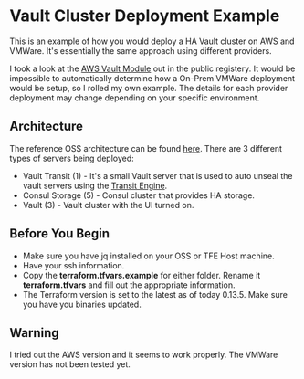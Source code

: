 # Vault Cluster Deployment Example

This is an example of how you would deploy a HA Vault cluster on AWS and VMWare. It's essentially the same approach using different providers.

I took a look at the [AWS Vault Module](https://registry.terraform.io/modules/hashicorp/vault/aws/latest) out in the public registery. It would be impossible to automatically
determine how a On-Prem VMWare deployment would be setup, so I rolled my own example. The details for each provider deployment may change depending on your specific environment.

## Architecture
The reference OSS architecture can be found [here](https://learn.hashicorp.com/tutorials/vault/reference-architecture?in=vault/day-one-consul#deployment-of-vault-in-three-availability-zones-oss).
There are 3 different types of servers being deployed:
- Vault Transit (1) - It's a small Vault server that is used to auto unseal the vault servers using the [Transit Engine](https://learn.hashicorp.com/tutorials/vault/autounseal-transit).
- Consul Storage (5) - Consul cluster that provides HA storage.
- Vault (3) - Vault cluster with the UI turned on.

## Before You Begin
- Make sure you have jq installed on your OSS or TFE Host machine.
- Have your ssh information.
- Copy the **terraform.tfvars.example** for either folder. Rename it **terraform.tfvars** and fill out the appropriate information.
- The Terraform version is set to the latest as of today 0.13.5. Make sure you have you binaries updated.

## Warning
I tried out the AWS version and it seems to work properly. The VMWare version has not been tested yet.